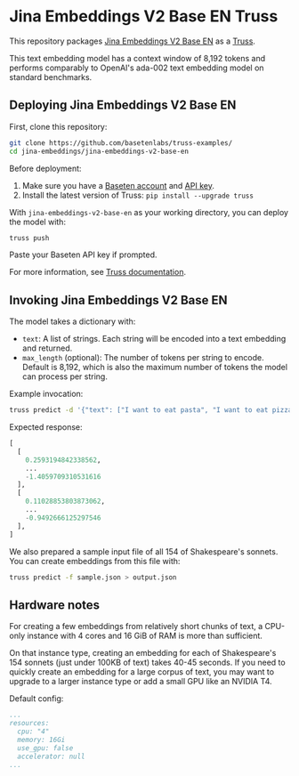  # Jina Embeddings V2 Base EN Truss

This repository packages [Jina Embeddings V2 Base EN](https://huggingface.co/jinaai/jina-embeddings-v2-base-en) as a [Truss](https://truss.baseten.co).

This text embedding model has a context window of 8,192 tokens and performs comparably to OpenAI's ada-002 text embedding model on standard benchmarks.

## Deploying Jina Embeddings V2 Base EN

First, clone this repository:

```sh
git clone https://github.com/basetenlabs/truss-examples/
cd jina-embeddings/jina-embeddings-v2-base-en
```

Before deployment:

1. Make sure you have a [Baseten account](https://app.baseten.co/signup) and [API key](https://app.baseten.co/settings/account/api_keys).
2. Install the latest version of Truss: `pip install --upgrade truss`

With `jina-embeddings-v2-base-en` as your working directory, you can deploy the model with:

```sh
truss push
```

Paste your Baseten API key if prompted.

For more information, see [Truss documentation](https://truss.baseten.co).

## Invoking Jina Embeddings V2 Base EN

The model takes a dictionary with:

* `text`: A list of strings. Each string will be encoded into a text embedding and returned.
* `max_length` (optional): The number of tokens per string to encode. Default is 8,192, which is also the maximum number of tokens the model can process per string.

Example invocation:

```sh
truss predict -d '{"text": ["I want to eat pasta", "I want to eat pizza"], "max_length": 8192}'
```

Expected response:

```python
[
  [
    0.2593194842338562,
    ...
    -1.4059709310531616
  ],
  [
    0.11028853803873062,
    ...
    -0.9492666125297546
  ],
]
```

We also prepared a sample input file of all 154 of Shakespeare's sonnets. You can create embeddings from this file with:

```sh
truss predict -f sample.json > output.json
```

## Hardware notes

For creating a few embeddings from relatively short chunks of text, a CPU-only instance with 4 cores and 16 GiB of RAM is more than sufficient.

On that instance type, creating an embedding for each of Shakespeare's 154 sonnets (just under 100KB of text) takes 40-45 seconds. If you need to quickly create an embedding for a large corpus of text, you may want to upgrade to a larger instance type or add a small GPU like an NVIDIA T4.

Default config:

```yaml
...
resources:
  cpu: "4"
  memory: 16Gi
  use_gpu: false
  accelerator: null
...
```

